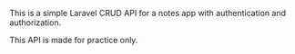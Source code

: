 This is a simple Laravel CRUD API for a notes app with authentication and authorization.

This API is made for practice only.
